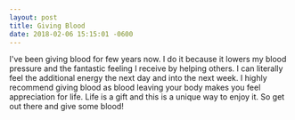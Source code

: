 ```yaml
---
layout: post
title: Giving Blood
date: 2018-02-06 15:15:01 -0600
---
```

I've been giving blood for few years now.  I do it because it lowers my blood pressure and the fantastic feeling I receive by helping
others.  I can literally feel the additional energy the next day and into the next week.  I highly recommend giving blood as blood leaving your body
makes you feel appreciation for life.  Life is a gift and this is a unique way to enjoy it.  So get out there and give some blood!

